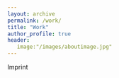 ```yaml
---
layout: archive
permalink: /work/
title: "Work"
author_profile: true
header:   
   image:"/images/aboutimage.jpg"
---
```

Imprint
